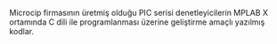 Microcip firmasının üretmiş olduğu PIC serisi denetleyicilerin MPLAB X ortamında C dili ile programlanması üzerine geliştirme amaçlı yazılmış kodlar.